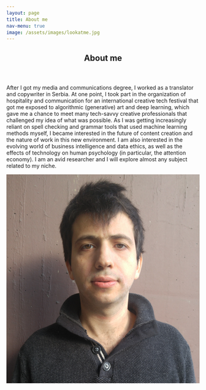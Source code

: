 ```yaml
---
layout: page
title: About me
nav-menu: true
image: /assets/images/lookatme.jpg
---
```


<!-- Main -->
<div id="main" class="alt">

<!-- One -->
<section id="one">
	<div class="inner">
		<header>
			<h1>About me</h1>
		</header>

<div class="row">
<div class="6u 12u$(small)">
		<p>After I got my media and communications degree, I worked as a translator and copywriter in Serbia. At one point, I took part in the organization of hospitality and communication for an international creative tech festival that got me exposed to algorithmic (generative) art and deep learning, which gave me a chance to meet many tech-savvy creative professionals that challenged my idea of what was possible. As I was getting increasingly reliant on spell checking and grammar tools that used machine learning methods myself, I became interested in the future of content creation and the nature of work in this new environment. I am also interested in the evolving world of business intelligence and data ethics, as well as the effects of technology on human psychology (in particular, the attention economy). I am an avid researcher and I will explore almost any subject related to my niche.</p>
	</div>
	<div class="6u 12u$(small)">
		<span class="image center">
            <img src="/assets/images/aboutme.jpg" alt="Aboutme">
        </span>
    </div>
</div>

</div>
